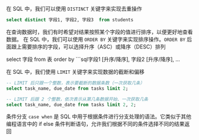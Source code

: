 
在 SQL 中，我们可以使用 `DISTINCT` 关键字来实现去重操作

```sql
select distinct 字段1, 字段2, 字段3  from students
```



在查询数据时，我们有时希望对结果按照某个字段的值进行排序，以便更好地查看数据。
在 SQL 中，我们可以使用 `ORDER BY` 关键字来实现排序操作。`ORDER BY` 后面跟上需要排序的字段，可以选择升序（ASC）或降序（DESC）排列

select 字段 from 表 order by ```sql字段1 [升序/降序], 字段2 [升序/降序], ...


在 SQL 中，我们使用 `LIMIT` 关键字来实现数据的截断和偏移
```sql
-- LIMIT 后只跟一个整数，表示要截断的数据条数（一次获取几条）
select task_name, due_date from tasks limit 2;

-- LIMIT 后跟 2 个整数，依次表示从第几条数据开始、一次获取几条
select task_name, due_date from tasks limit 2, 2;
```

条件分支 `case when` 是 SQL 中用于根据条件进行分支处理的语法。它类似于其他编程语言中的 if else 条件判断语句，允许我们根据不同的条件选择不同的结果返回
